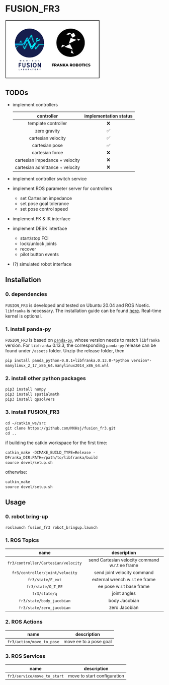 # FUSION_FR3
<img src="assets/fusion_fr3.png" width=300>

## TODOs
- implement controllers

  | controller | implementation status |
  | :---: | :---: |
  | template controller | :x: |
  | zero gravity | :white_check_mark: |
  | cartesian velocity | :white_check_mark: |
  | cartesian pose | :white_check_mark: |
  | cartesian force | :x: |
  | cartesian impedance + velocity | :x: |
  | cartesian admittance + velocity | :x: |

- implement controller switch service
- implement ROS parameter server for controllers
  - set Cartesian impedance
  - set pose goal tolerance
  - set pose control speed
- implement FK & IK interface
- implement DESK interface
  - start/stop FCI
  - lock/unlock joints
  - recover
  - pilot button events
- (?) simulated robot interface

## Installation

### 0. dependencies
```FUSION_FR3``` is developed and tested on Ubuntu 20.04 and ROS Noetic.
```libfranka``` is necessary. The installation guide can be found [here](https://github.com/frankaemika/libfranka/blob/main/README.md). Real-time kernel is optional.

### 1. install panda-py
```FUSION_FR3``` is based on [```panda-py```](https://github.com/JeanElsner/panda-py), whose version needs to match ```libfranka``` version. 
For ```libfranka``` 0.13.3, the corresponding ```panda-py``` release can be found under ```/assets``` folder. Unzip the release folder, then
```shell
pip install panda_python-0.8.1+libfranka.0.13.0-*python version*-manylinux_2_17_x86_64.manylinux2014_x86_64.whl
```

### 2. install other python packages

```shell
pip3 install numpy
pip3 install spatialmath
pip3 install qpsolvers
```

### 3. install FUSION_FR3
```shell
cd ~/catkin_ws/src
git clone https://github.com/MXHsj/fusion_fr3.git
cd ..
```
if building the catkin workspace for the first time:
```shell
catkin_make -DCMAKE_BUILD_TYPE=Release -DFranka_DIR:PATH=/path/to/libfranka/build
source devel/setup.sh
```
otherwise:
```shell
catkin_make
source devel/setup.sh
```

## Usage

### 0. robot bring-up
```shell
roslaunch fusion_fr3 robot_bringup.launch
```

### 1. ROS Topics
| name | description |
| :---: | :---: |
| ```fr3/controller/Cartesian/velocity``` | send Cartesian velocity command w.r.t ee frame  |
| ```fr3/controller/joint/velocity``` | send joint velocity command |
| ```fr3/state/F_ext``` | external wrench w.r.t ee frame  |
| ```fr3/state/O_T_EE``` | ee pose w.r.t base frame |
| ```fr3/state/q``` | joint angles |
| ```fr3/state/body_jacobian``` | body Jacobian |
| ```fr3/state/zero_jacobian``` | zero Jacobian |

### 2. ROS Actions
| name | description |
| :---: | :---: |
| ```fr3/action/move_to_pose``` | move ee to a pose goal |

### 3. ROS Services
| name | description |
| :---: | :---: |
| ```fr3/service/move_to_start``` | move to start configuration |